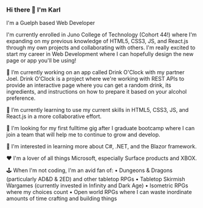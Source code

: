 ### Hi there 👋 I'm Karl

I'm a Guelph based Web Developer

I'm currently enrolled in Juno College of Technology (Cohort 44!) where I'm expanding on my previous knowledge of HTML5, CSS3, JS, and React.js through my own projects and collaborating with others. I'm really excited to start my career in Web Development where I can hopefully design the new page or app you'll be using!

<!--
**lunarpirate/lunarpirate** is a ✨ _special_ ✨ repository because its `README.md` (this file) appears on your GitHub profile.

Here are some ideas to get you started:

- 🔭 I’m currently working on ...
- 🌱 I’m currently learning ...
- 👯 I’m looking to collaborate on ...
- 🤔 I’m looking for help with ...
- 💬 Ask me about ...
- 📫 How to reach me: ...
- 😄 Pronouns: ...
- ⚡ Fun fact: ...
-->

🔭 I’m currently working on an app called Drink O'Clock with my partner Joel. Drink O'Clock is a project where we're working with REST APIs to provide an interactive page where you can get a random drink, its ingredients, and instructions on how to prepare it based on your alcohol preference.

🌱 I’m currently learning to use my current skills in HTML5, CSS3, JS, and React.js in a more collaborative effort.

🌠 I'm looking for my first fulltime gig after I graduate bootcamp where I can join a team that will help me to continue to grow and develop.

🤔 I'm interested in learning more about C#, .NET, and the Blazor framework.

❤️ I'm a lover of all things Microsoft, especially Surface products and XBOX.

🕹️ When I'm not coding, I'm an avid fan of:
  • Dungeons & Dragons (particularly AD&D & 2ED) and other tabletop RPGs
  • Tabletop Skirmish Wargames (currently invested in Infinity and Dark Age)
  • Isometric RPGs where my choices count
  • Open world RPGs where I can waste inordinate amounts of time crafting and building things
